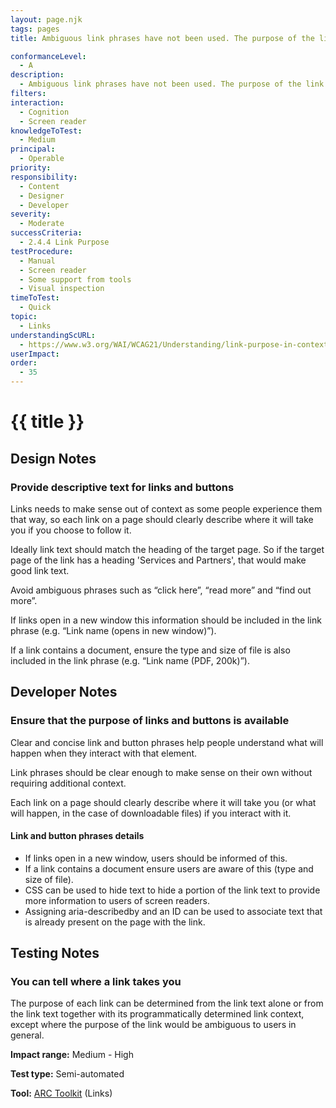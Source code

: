 ```yaml
---
layout: page.njk
tags: pages
title: Ambiguous link phrases have not been used. The purpose of the link can be determined from the link text alone or it has been programmatically defined.

conformanceLevel:
  - A
description:
  - Ambiguous link phrases have not been used. The purpose of the link can be determined from the link text alone or it has been programmatically defined.
filters:
interaction:
  - Cognition
  - Screen reader
knowledgeToTest:
  - Medium
principal:
  - Operable
priority:
responsibility:
  - Content
  - Designer
  - Developer
severity:
  - Moderate
successCriteria:
  - 2.4.4 Link Purpose
testProcedure:
  - Manual
  - Screen reader
  - Some support from tools
  - Visual inspection
timeToTest:
  - Quick
topic:
  - Links
understandingScURL:
  - https://www.w3.org/WAI/WCAG21/Understanding/link-purpose-in-context.html
userImpact:
order:
  - 35
---
```


# {{ title }}

## Design Notes

### Provide descriptive text for links and buttons

Links needs to make sense out of context as some people experience them that way, so each link on a page should clearly describe where it will take you if you choose to follow it.

Ideally link text should match the heading of the target page. So if the target page of the link has a heading 'Services and Partners', that would make good link text.

Avoid ambiguous phrases such as “click here”, “read more” and “find out more”.

If links open in a new window this information should be included in the link phrase (e.g. “Link name (opens in new window)”).

If a link contains a document, ensure the type and size of file is also included in the link phrase (e.g. “Link name (PDF, 200k)”).

## Developer Notes

### Ensure that the purpose of links and buttons is available

Clear and concise link and button phrases help people understand what will happen when they interact with that element.

Link phrases should be clear enough to make sense on their own without requiring additional context.

Each link on a page should clearly describe where it will take you (or what will happen, in the case of downloadable files) if you interact with it.

#### Link and button phrases details

- If links open in a new window, users should be informed of this.
- If a link contains a document ensure users are aware of this (type and size of file).
- CSS can be used to hide text to hide a portion of the link text to provide more information to users of screen readers.
- Assigning aria-describedby and an ID can be used to associate text that is already present on the page with the link.

## Testing Notes

### You can tell where a link takes you

The purpose of each link can be determined from the link text alone or from the link text together with its programmatically determined link context, except where the purpose of the link would be ambiguous to users in general.

**Impact range:** Medium - High

**Test type:** Semi-automated

**Tool:** [ARC Toolkit](https://www.paciellogroup.com/toolkit/) (Links)

